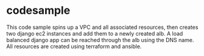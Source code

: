 # codesample
This code sample spins up a VPC and all associated resources, then creates two django ec2 instances and add them to a newly created alb. A load balanced django app can be reached through the alb using the DNS name. All resources are created using terraform and ansible.
